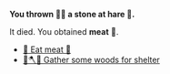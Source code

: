 **You thrown 🤾‍♂️ a stone at hare 🐰.**

It died. You obtained **meat** 🥩.

- [🤤 Eat meat 🥩](7-2ABA.md) 
- [🌳🪓⛺ Gather some woods for shelter](../2/2-1.md)